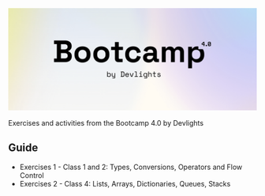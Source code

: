 <img src="./imgs/banner.png" alt="Bootcamp-4.0-by-Devlights"/>

Exercises and activities from the Bootcamp 4.0 by Devlights

## Guide
- Exercises 1 - Class 1 and 2: Types, Conversions, Operators and Flow Control
- Exercises 2 - Class 4: Lists, Arrays, Dictionaries, Queues, Stacks